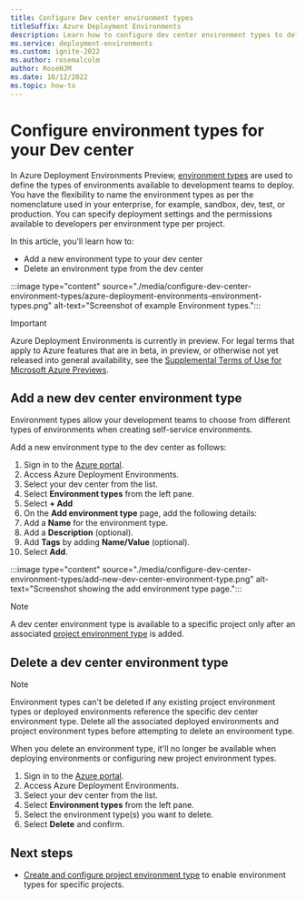 ```yaml
---
title: Configure Dev center environment types
titleSuffix: Azure Deployment Environments
description: Learn how to configure dev center environment types to define the types of environments that your developers can deploy.
ms.service: deployment-environments
ms.custom: ignite-2022
ms.author: rosemalcolm
author: RoseHJM
ms.date: 10/12/2022
ms.topic: how-to
---
```


# Configure environment types for your Dev center

In Azure Deployment Environments Preview, [environment types](./concept-environments-key-concepts.md#dev-center-environment-types) are used to define the types of environments available to development teams to deploy. You have the flexibility to name the environment types as per the nomenclature used in your enterprise, for example, sandbox, dev, test, or production. You can specify deployment settings and the permissions available to developers per environment type per project. 

In this article, you'll learn how to:

* Add a new environment type to your dev center
* Delete an environment type from the dev center

:::image type="content" source="./media/configure-dev-center-environment-types/azure-deployment-environments-environment-types.png" alt-text="Screenshot of example Environment types.":::

> [!IMPORTANT]
> Azure Deployment Environments is currently in preview. For legal terms that apply to Azure features that are in beta, in preview, or otherwise not yet released into general availability, see the [Supplemental Terms of Use for Microsoft Azure Previews](https://azure.microsoft.com/support/legal/preview-supplemental-terms/).

## Add a new dev center environment type

Environment types allow your development teams to choose from different types of environments when creating self-service environments. 

Add a new environment type to the dev center as follows:

1. Sign in to the [Azure portal](https://portal.azure.com/).
1. Access Azure Deployment Environments.
1. Select your dev center from the list.
1. Select **Environment types** from the left pane.
1. Select **+ Add**
1. On the **Add environment type** page, add the following details:
  1. Add a **Name** for the environment type.
  1. Add a **Description** (optional).
  1. Add **Tags** by adding **Name/Value** (optional).
1. Select **Add**.

:::image type="content" source="./media/configure-dev-center-environment-types/add-new-dev-center-environment-type.png" alt-text="Screenshot showing the add environment type page.":::

>[!NOTE]
> A dev center environment type is available to a specific project only after an associated [project environment type](how-to-configure-project-environment-types.md) is added.

## Delete a dev center environment type

> [!NOTE] 
> Environment types can't be deleted if any existing project environment types or deployed environments reference the specific dev center environment type. Delete all the associated deployed environments and project environment types before attempting to delete an environment type.
 
When you delete an environment type, it'll no longer be available when deploying environments or configuring new project environment types.

1. Sign in to the [Azure portal](https://portal.azure.com/).
1. Access Azure Deployment Environments.
1. Select your dev center from the list.
1. Select **Environment types** from the left pane.
1. Select the environment type(s) you want to delete.
1. Select **Delete** and confirm.

## Next steps

* [Create and configure project environment type](how-to-configure-project-environment-types.md) to enable environment types for specific projects.
